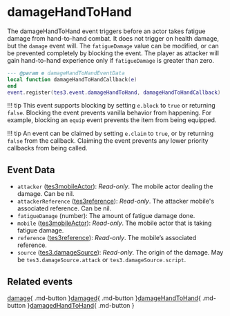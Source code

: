 # damageHandToHand
<div class="search_terms" style="display: none">damagehandtohand</div>

<!---
	This file is autogenerated. Do not edit this file manually. Your changes will be ignored.
	More information: https://github.com/MWSE/MWSE/tree/master/docs
-->

The damageHandToHand event triggers before an actor takes fatigue damage from hand-to-hand combat. It does not trigger on health damage, but the `damage` event will. The `fatigueDamage` value can be modified, or can be prevented completely by blocking the event. The player as attacker will gain hand-to-hand experience only if `fatigueDamage` is greater than zero.

```lua
--- @param e damageHandToHandEventData
local function damageHandToHandCallback(e)
end
event.register(tes3.event.damageHandToHand, damageHandToHandCallback)
```

!!! tip
	This event supports blocking by setting `e.block` to `true` or returning `false`. Blocking the event prevents vanilla behavior from happening. For example, blocking an `equip` event prevents the item from being equipped.

!!! tip
	An event can be claimed by setting `e.claim` to `true`, or by returning `false` from the callback. Claiming the event prevents any lower priority callbacks from being called.

## Event Data

* `attacker` ([tes3mobileActor](../types/tes3mobileActor.md)): *Read-only*. The mobile actor dealing the damage. Can be nil.
* `attackerReference` ([tes3reference](../types/tes3reference.md)): *Read-only*. The attacker mobile's associated reference. Can be nil.
* `fatigueDamage` (number): The amount of fatigue damage done.
* `mobile` ([tes3mobileActor](../types/tes3mobileActor.md)): *Read-only*. The mobile actor that is taking fatigue damage.
* `reference` ([tes3reference](../types/tes3reference.md)): *Read-only*. The mobile’s associated reference.
* `source` ([tes3.damageSource](../references/damage-sources.md)): *Read-only*. The origin of the damage. May be `tes3.damageSource.attack` or `tes3.damageSource.script`.


## Related events

[damage](./damage.md){ .md-button }[damaged](./damaged.md){ .md-button }[damageHandToHand](./damageHandToHand.md){ .md-button }[damagedHandToHand](./damagedHandToHand.md){ .md-button }

